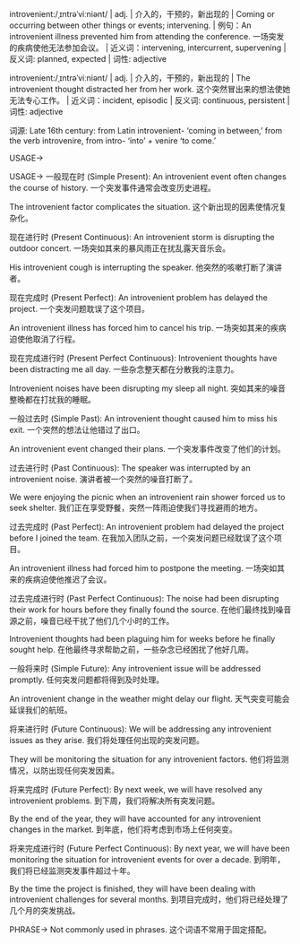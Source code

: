 introvenient:/ˌɪntrəˈviːniənt/ | adj. |  介入的，干预的，新出现的 | Coming or occurring between other things or events; intervening. |  例句：An introvenient illness prevented him from attending the conference.  一场突发的疾病使他无法参加会议。 | 近义词：intervening, intercurrent, supervening | 反义词: planned, expected | 词性: adjective

introvenient:/ˌɪntrəˈviːniənt/ | adj. |  介入的，干预的，新出现的 |  The introvenient thought distracted her from her work.  这个突然冒出来的想法使她无法专心工作。 | 近义词：incident, episodic | 反义词: continuous, persistent | 词性: adjective

词源:  Late 16th century: from Latin introvenient- ‘coming in between,’ from the verb introvenire, from intro- ‘into’ + venire ‘to come.’

USAGE->

USAGE->
一般现在时 (Simple Present):
An introvenient event often changes the course of history.  一个突发事件通常会改变历史进程。

The introvenient factor complicates the situation.  这个新出现的因素使情况复杂化。


现在进行时 (Present Continuous):
An introvenient storm is disrupting the outdoor concert. 一场突如其来的暴风雨正在扰乱露天音乐会。

His introvenient cough is interrupting the speaker. 他突然的咳嗽打断了演讲者。


现在完成时 (Present Perfect):
An introvenient problem has delayed the project. 一个突发问题耽误了这个项目。

An introvenient illness has forced him to cancel his trip. 一场突如其来的疾病迫使他取消了行程。


现在完成进行时 (Present Perfect Continuous):
Introvenient thoughts have been distracting me all day. 一些杂念整天都在分散我的注意力。

Introvenient noises have been disrupting my sleep all night.  突如其来的噪音整晚都在打扰我的睡眠。


一般过去时 (Simple Past):
An introvenient thought caused him to miss his exit. 一个突然的想法让他错过了出口。

An introvenient event changed their plans.  一个突发事件改变了他们的计划。


过去进行时 (Past Continuous):
The speaker was interrupted by an introvenient noise.  演讲者被一个突然的噪音打断了。

We were enjoying the picnic when an introvenient rain shower forced us to seek shelter.  我们正在享受野餐，突然一阵雨迫使我们寻找避雨的地方。



过去完成时 (Past Perfect):
An introvenient problem had delayed the project before I joined the team. 在我加入团队之前，一个突发问题已经耽误了这个项目。

An introvenient illness had forced him to postpone the meeting. 一场突如其来的疾病迫使他推迟了会议。


过去完成进行时 (Past Perfect Continuous):
The noise had been disrupting their work for hours before they finally found the source. 在他们最终找到噪音源之前，噪音已经干扰了他们几个小时的工作。

Introvenient thoughts had been plaguing him for weeks before he finally sought help. 在他最终寻求帮助之前，一些杂念已经困扰了他好几周。


一般将来时 (Simple Future):
Any introvenient issue will be addressed promptly.  任何突发问题都将得到及时处理。

An introvenient change in the weather might delay our flight.  天气突变可能会延误我们的航班。


将来进行时 (Future Continuous):
We will be addressing any introvenient issues as they arise.  我们将处理任何出现的突发问题。

They will be monitoring the situation for any introvenient factors. 他们将监测情况，以防出现任何突发因素。


将来完成时 (Future Perfect):
By next week, we will have resolved any introvenient problems.  到下周，我们将解决所有突发问题。

By the end of the year, they will have accounted for any introvenient changes in the market. 到年底，他们将考虑到市场上任何突变。


将来完成进行时 (Future Perfect Continuous):
By next year, we will have been monitoring the situation for introvenient events for over a decade. 到明年，我们将已经监测突发事件超过十年。

By the time the project is finished, they will have been dealing with introvenient challenges for several months.  到项目完成时，他们将已经处理了几个月的突发挑战。


PHRASE->
Not commonly used in phrases.  这个词语不常用于固定搭配。


